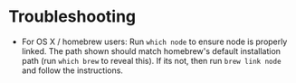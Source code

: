 # Troubleshooting

* For OS X / homebrew users: Run `which node` to ensure node is properly linked. The path shown should match homebrew's default installation path \(run `which brew` to reveal this\). If its not, then run `brew link node` and follow the instructions.

